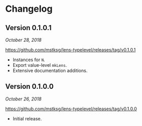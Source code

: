 Changelog
=========

Version 0.1.0.1
---------------

*October 28, 2018*

<https://github.com/mstksg/lens-typelevel/releases/tag/v0.1.0.1>

*   Instances for `N`.
*   Export value-level `mkLens`.
*   Extensive documentation additions.

Version 0.1.0.0
---------------

*October 26, 2018*

<https://github.com/mstksg/lens-typelevel/releases/tag/v0.1.0.0>

*   Initial release.

